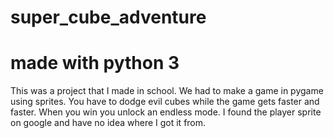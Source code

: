 # super_cube_adventure
# made with python 3

This was a project that I made in school. We had to make a game in pygame using sprites. You have to dodge evil cubes while the game gets faster and faster. When you win you unlock an endless mode. I found the player sprite on google and have no idea where I got it from.
